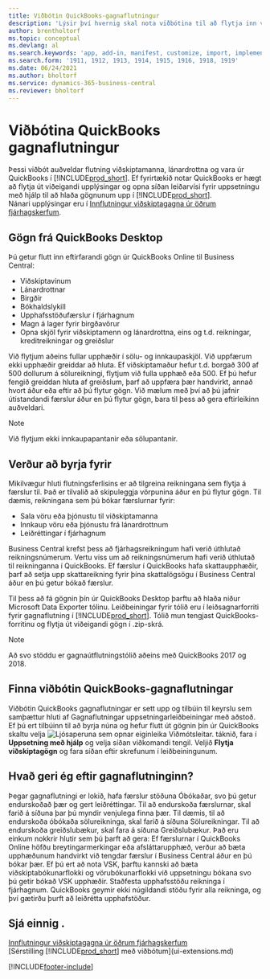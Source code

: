 ```yaml
---
title: Viðbótin QuickBooks-gagnaflutningur
description: 'Lýsir því hvernig skal nota viðbótina til að flytja inn viðskiptamenn, lánardrottna, vörur og reikninga frá QuickBooks Desktop til Business Central.'
author: brentholtorf
ms.topic: conceptual
ms.devlang: al
ms.search.keywords: 'app, add-in, manifest, customize, import, implement'
ms.search.form: '1911, 1912, 1913, 1914, 1915, 1916, 1918, 1919'
ms.date: 06/24/2021
ms.author: bholtorf
ms.service: dynamics-365-business-central
ms.reviewer: bholtorf
---
```


# Viðbótina QuickBooks gagnaflutningur

Þessi viðbót auðveldar flutning viðskiptamanna, lánardrottna og vara úr QuickBooks í [!INCLUDE[prod_short](includes/prod_short.md)]. Ef fyrirtækið notar QuickBooks er hægt að flytja út viðeigandi upplýsingar og opna síðan leiðarvísi fyrir uppsetningu með hjálp til að hlaða gögnunum upp í [!INCLUDE[prod_short](includes/prod_short.md)].  
Nánari upplýsingar eru í [Innflutningur viðskiptagagna úr öðrum fjárhagskerfum](across-import-data-configuration-packages.md).

## Gögn frá QuickBooks Desktop

Þú getur flutt inn eftirfarandi gögn úr QuickBooks Online til Business Central:

- Viðskiptavinum  
- Lánardrottnar  
- Birgðir  
- Bókhaldslykill  
- Upphafsstöðufærslur í fjárhagnum  
- Magn á lager fyrir birgðavörur  
- Opna skjöl fyrir viðskiptamenn og lánardrottna, eins og t.d. reikningar, kreditreikningar og greiðslur  

Við flytjum aðeins fullar upphæðir í sölu- og innkaupaskjöl. Við uppfærum ekki upphæðir greiddar að hluta. Ef viðskiptamaður hefur t.d. borgað 300 af 500 dollurum á sölureikningi, flytjum við fulla upphæð eða 500. Ef þú hefur fengið greiddan hluta af greiðslum, þarf að uppfæra þær handvirkt, annað hvort áður eða eftir að þú flytur gögn. Við mælum með því að þú jafnir útistandandi færslur áður en þú flytur gögn, bara til þess að gera eftirleikinn auðveldari.

> [!NOTE]
> Við flytjum ekki innkaupapantanir eða sölupantanir.

## Verður að byrja fyrir

Mikilvægur hluti flutningsferlisins er að tilgreina reikningana sem flytja á færslur til. Það er tilvalið að skipuleggja vörpunina áður en þú flytur gögn. Til dæmis, reikningana sem þú bókar færslurnar fyrir:

- Sala vöru eða þjónustu til viðskiptamanna  
- Innkaup vöru eða þjónustu frá lánardrottnum  
- Leiðréttingar í fjárhagnum  

Business Central krefst þess að fjárhagsreikningum hafi verið úthlutað reikningsnúmerum. Vertu viss um að reikningsnúmerum hafi verið úthlutað til reikninganna í QuickBooks.
Ef færslur í QuickBooks hafa skattaupphæðir, þarf að setja upp skattareikning fyrir þína skattalögsögu í Business Central áður en þú getur bókað færslur.

Til þess að fá gögnin þín úr QuickBooks Desktop þarftu að hlaða niður Microsoft Data Exporter tólinu.  Leiðbeiningar fyrir tólið eru í leiðsagnarforriti fyrir gagnaflutning í [!INCLUDE[prod_short](includes/prod_short.md)]. Tólið mun tengjast QuickBooks-forritinu og flytja út viðeigandi gögn í .zip-skrá.  

> [!NOTE]
> Að svo stöddu er gagnaútflutningstólið aðeins með QuickBooks 2017 og 2018.

## Finna viðbótin QuickBooks-gagnaflutningar

Viðbótin QuickBooks gagnaflutningar er sett upp og tilbúin til keyrslu sem samþættur hluti af Gagnaflutningar uppsetningarleiðbeiningar með aðstoð. Ef þú ert tilbúinn til að byrja núna og hefur flutt út gögnin þín úr QuickBooks skaltu velja ![Ljósaperuna sem opnar eiginleika Viðmótsleitar.](media/ui-search/search_small.png "Segðu mér hvað þú vilt gera") táknið, fara í **Uppsetning með hjálp** og velja síðan viðkomandi tengil. Veljið **Flytja viðskiptagögn** og fara síðan eftir skrefunum í leiðbeiningunum.  

## Hvað geri ég eftir gagnaflutninginn?

Þegar gagnaflutningi er lokið, hafa færslur stöðuna Óbókaðar, svo þú getur endurskoðað þær og gert leiðréttingar. Til að endurskoða færslurnar, skal farið á síðuna þar þú myndir venjulega finna þær. Til dæmis, til að endurskoða óbókaða sölureikninga, skal farið á síðuna Sölureikningar. Til að endurskoða greiðslubækur, skal fara á síðuna Greiðslubækur.
Það eru einkum nokkrir hlutir sem þú þarft að gera: Ef færslurnar í QuickBooks Online höfðu breytingarmerkingar eða afsláttarupphæð, verður að bæta upphæðunum handvirkt við tengdar færslur í Business Central áður en þú bókar þær.
Ef þú ert að nota VSK, þarftu kannski að bæta viðskiptabókunarflokki og vörubókunarflokki við uppsetningu bókana svo þú getir bókað VSK upphæðir.
Staðfesta upphafsstöðu reikninga í fjárhagnum. QuickBooks geymir ekki núgildandi stöðu fyrir alla reikninga, og því gætirðu þurft að leiðrétta upphafstöður.

## Sjá einnig .

[Innflutningur viðskiptagagna úr öðrum fjárhagskerfum](across-import-data-configuration-packages.md)  
[Sérstilling [!INCLUDE[prod_short](includes/prod_short.md)] með viðbótum](ui-extensions.md)  

[!INCLUDE[footer-include](includes/footer-banner.md)]
